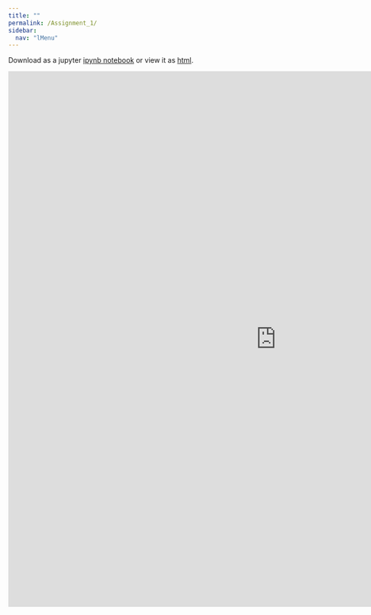 ```yaml
---
title: ""
permalink: /Assignment_1/
sidebar:
  nav: "lMenu"
---
```


Download as a jupyter [ipynb notebook](https://datascience-intro.github.io/1MS041-2023/notebooks/Assignment_1.ipynb) or view it as [html](https://datascience-intro.github.io/1MS041-2023/notebooks/Assignment_1.html).

<iframe src="https://datascience-intro.github.io/1MS041-2023/notebooks/Assignment_1.html" width="1080" height="1080" frameborder="0"></iframe>

    